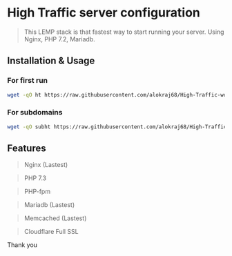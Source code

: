 # High Traffic server configuration

> This LEMP stack is that fastest way to start running your server. Using Nginx, PHP 7.2, Mariadb.

## Installation & Usage

### For first run

```sh
wget -qO ht https://raw.githubusercontent.com/alokraj68/High-Traffic-wordpress-server-configuration/non-wordpress/install.sh && sudo bash ht
```

### For subdomains

```sh
wget -qO subht https://raw.githubusercontent.com/alokraj68/High-Traffic-wordpress-server-configuration/non-wordpress/sub-domain-install.sh && sudo bash subht
```

## Features

> Nginx (Lastest)

> PHP 7.3

> PHP-fpm

> Mariadb (Lastest)

> Memcached (Lastest)

> Cloudflare Full SSL

Thank you
